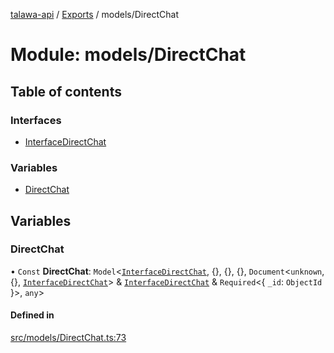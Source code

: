 [talawa-api](../README.md) / [Exports](../modules.md) / models/DirectChat

# Module: models/DirectChat

## Table of contents

### Interfaces

- [InterfaceDirectChat](../interfaces/models_DirectChat.InterfaceDirectChat.md)

### Variables

- [DirectChat](models_DirectChat.md#directchat)

## Variables

### DirectChat

• `Const` **DirectChat**: `Model`\<[`InterfaceDirectChat`](../interfaces/models_DirectChat.InterfaceDirectChat.md), \{\}, \{\}, \{\}, `Document`\<`unknown`, \{\}, [`InterfaceDirectChat`](../interfaces/models_DirectChat.InterfaceDirectChat.md)\> & [`InterfaceDirectChat`](../interfaces/models_DirectChat.InterfaceDirectChat.md) & `Required`\<\{ `_id`: `ObjectId`  \}\>, `any`\>

#### Defined in

[src/models/DirectChat.ts:73](https://github.com/PalisadoesFoundation/talawa-api/blob/53234da/src/models/DirectChat.ts#L73)

